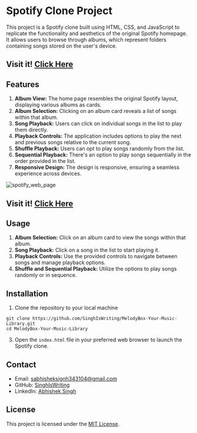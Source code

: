 # Spotify Clone Project
This project is a Spotify clone built using HTML, CSS, and JavaScript to replicate the functionality and aesthetics of the original Spotify homepage. It allows users to browse through albums, which represent folders containing songs stored on the user's device.

## Visit it! [Click Here](https://singhiswriting.github.io/MelodyBox-Your-Music-Library/)

## Features
1. **Album View:** The home page resembles the original Spotify layout, displaying various albums as cards.
2. **Album Selection:** Clicking on an album card reveals a list of songs within that album.
3. **Song Playback:** Users can click on individual songs in the list to play them directly.
4. **Playback Controls:** The application includes options to play the next and previous songs relative to the current song.
5. **Shuffle Playback:** Users can opt to play songs randomly from the list.
6. **Sequential Playback:** There's an option to play songs sequentially in the order provided in the list.
7. **Responsive Design:** The design is responsive, ensuring a seamless experience across devices.

![spotify_web_page](https://github.com/SinghIsWriting/MelodyBox-Your-Music-Library/assets/122283853/cd611cd1-21ac-4878-bb7a-be29407be0e5)

## Visit it! [Click Here](https://singhiswriting.github.io/MelodyBox-Your-Music-Library/)

## Usage
1. **Album Selection:** Click on an album card to view the songs within that album.
2. **Song Playback:** Click on a song in the list to start playing it.
3. **Playback Controls:** Use the provided controls to navigate between songs and manage playback options.
4. **Shuffle and Sequential Playback:** Utilize the options to play songs randomly or in sequence.

## Installation
1. Clone the repository to your local machine
```
git clone https://github.com/SinghIsWriting/MelodyBox-Your-Music-Library.git
cd MelodyBox-Your-Music-Library
```
3. Open the `index.html` file in your preferred web browser to launch the Spotify clone.

## Contact
* Email: sabhisheksignh343104@gmail.com
* GitHub: [SinghIsWriting](https://github.com/SinghIsWriting)
* LinkedIn: [Abhishek Singh](https://www.linkedin.com/in/abhishek-singh-bba2662a9)

## License
This project is licensed under the [MIT License](LICENSE).
